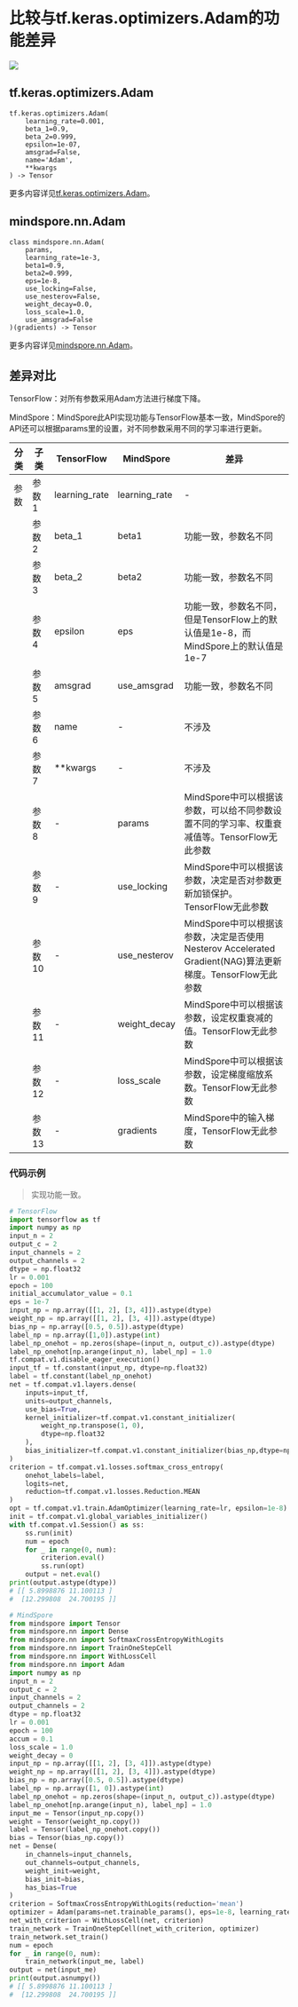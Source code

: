 # 比较与tf.keras.optimizers.Adam的功能差异

<a href="https://gitee.com/mindspore/docs/blob/r2.0.0-alpha/docs/mindspore/source_zh_cn/note/api_mapping/tensorflow_diff/Adam.md" target="_blank"><img src="https://mindspore-website.obs.cn-north-4.myhuaweicloud.com/website-images/master/resource/_static/logo_source.png"></a>

## tf.keras.optimizers.Adam

```text
tf.keras.optimizers.Adam(
    learning_rate=0.001,
    beta_1=0.9,
    beta_2=0.999,
    epsilon=1e-07,
    amsgrad=False,
    name='Adam',
    **kwargs
) -> Tensor
```

更多内容详见[tf.keras.optimizers.Adam](https://tensorflow.google.cn/versions/r2.6/api_docs/python/tf/keras/optimizers/Adam)。

## mindspore.nn.Adam

```text
class mindspore.nn.Adam(
    params,
    learning_rate=1e-3,
    beta1=0.9,
    beta2=0.999,
    eps=1e-8,
    use_locking=False,
    use_nesterov=False,
    weight_decay=0.0,
    loss_scale=1.0,
    use_amsgrad=False
)(gradients) -> Tensor
```

更多内容详见[mindspore.nn.Adam](https://www.mindspore.cn/docs/zh-CN/r2.0.0-alpha/api_python/nn/mindspore.nn.Adam.html)。

## 差异对比

TensorFlow：对所有参数采用Adam方法进行梯度下降。

MindSpore：MindSpore此API实现功能与TensorFlow基本一致，MindSpore的API还可以根据params里的设置，对不同参数采用不同的学习率进行更新。

| 分类 | 子类   | TensorFlow    | MindSpore     | 差异                                                                                                       |
| ---- | ------ | ------------- | ------------- | ---------------------------------------------------------------------------------------------------------- |
| 参数 | 参数1  | learning_rate | learning_rate | -                                                                                                          |
|      | 参数2  | beta_1        | beta1         | 功能一致，参数名不同                                                                                      |
|      | 参数3  | beta_2        | beta2         | 功能一致，参数名不同                                                                                      |
|      | 参数4  | epsilon       | eps           | 功能一致，参数名不同，但是TensorFlow上的默认值是1e-8，而MindSpore上的默认值是1e-7                         |
|      | 参数5  | amsgrad       | use_amsgrad   | 功能一致，参数名不同                                                                                      |
|      | 参数6 | name                   | -             | 不涉及 |
|      | 参数7 |  **kwargs                   | -             | 不涉及 |
|      | 参数8  | -             | params        | MindSpore中可以根据该参数，可以给不同参数设置不同的学习率、权重衰减值等。TensorFlow无此参数                |
|      | 参数9  | -             | use_locking   | MindSpore中可以根据该参数，决定是否对参数更新加锁保护。TensorFlow无此参数                                   |
|      | 参数10  | -             | use_nesterov  | MindSpore中可以根据该参数，决定是否使用Nesterov Accelerated Gradient(NAG)算法更新梯度。TensorFlow无此参数  |
|      | 参数11  | -             | weight_decay  | MindSpore中可以根据该参数，设定权重衰减的值。TensorFlow无此参数                                            |
|      | 参数12 | -             | loss_scale    | MindSpore中可以根据该参数，设定梯度缩放系数。TensorFlow无此参数                                             |
|      | 参数13 | -             | gradients    | MindSpore中的输入梯度，TensorFlow无此参数                                       |

### 代码示例

> 实现功能一致。

```python
# TensorFlow
import tensorflow as tf
import numpy as np
input_n = 2
output_c = 2
input_channels = 2
output_channels = 2
dtype = np.float32
lr = 0.001
epoch = 100
initial_accumulator_value = 0.1
eps = 1e-7
input_np = np.array([[1, 2], [3, 4]]).astype(dtype)
weight_np = np.array([[1, 2], [3, 4]]).astype(dtype)
bias_np = np.array([0.5, 0.5]).astype(dtype)
label_np = np.array([1,0]).astype(int)
label_np_onehot = np.zeros(shape=(input_n, output_c)).astype(dtype)
label_np_onehot[np.arange(input_n), label_np] = 1.0
tf.compat.v1.disable_eager_execution()
input_tf = tf.constant(input_np, dtype=np.float32)
label = tf.constant(label_np_onehot)
net = tf.compat.v1.layers.dense(
    inputs=input_tf,
    units=output_channels,
    use_bias=True,
    kernel_initializer=tf.compat.v1.constant_initializer(
        weight_np.transpose(1, 0),
        dtype=np.float32
    ),
    bias_initializer=tf.compat.v1.constant_initializer(bias_np,dtype=np.float32)
)
criterion = tf.compat.v1.losses.softmax_cross_entropy(
    onehot_labels=label,
    logits=net,
    reduction=tf.compat.v1.losses.Reduction.MEAN
)
opt = tf.compat.v1.train.AdamOptimizer(learning_rate=lr, epsilon=1e-8).minimize(criterion)
init = tf.compat.v1.global_variables_initializer()
with tf.compat.v1.Session() as ss:
    ss.run(init)
    num = epoch
    for _ in range(0, num):
        criterion.eval()
        ss.run(opt)
    output = net.eval()
print(output.astype(dtype))
# [[ 5.8998876 11.100113 ]
#  [12.299808  24.700195 ]]

# MindSpore
from mindspore import Tensor
from mindspore.nn import Dense
from mindspore.nn import SoftmaxCrossEntropyWithLogits
from mindspore.nn import TrainOneStepCell
from mindspore.nn import WithLossCell
from mindspore.nn import Adam
import numpy as np
input_n = 2
output_c = 2
input_channels = 2
output_channels = 2
dtype = np.float32
lr = 0.001
epoch = 100
accum = 0.1
loss_scale = 1.0
weight_decay = 0
input_np = np.array([[1, 2], [3, 4]]).astype(dtype)
weight_np = np.array([[1, 2], [3, 4]]).astype(dtype)
bias_np = np.array([0.5, 0.5]).astype(dtype)
label_np = np.array([1, 0]).astype(int)
label_np_onehot = np.zeros(shape=(input_n, output_c)).astype(dtype)
label_np_onehot[np.arange(input_n), label_np] = 1.0
input_me = Tensor(input_np.copy())
weight = Tensor(weight_np.copy())
label = Tensor(label_np_onehot.copy())
bias = Tensor(bias_np.copy())
net = Dense(
    in_channels=input_channels,
    out_channels=output_channels,
    weight_init=weight,
    bias_init=bias,
    has_bias=True
)
criterion = SoftmaxCrossEntropyWithLogits(reduction='mean')
optimizer = Adam(params=net.trainable_params(), eps=1e-8, learning_rate=lr)
net_with_criterion = WithLossCell(net, criterion)
train_network = TrainOneStepCell(net_with_criterion, optimizer)
train_network.set_train()
num = epoch
for _ in range(0, num):
    train_network(input_me, label)
output = net(input_me)
print(output.asnumpy())
# [[ 5.8998876 11.100113 ]
#  [12.299808  24.700195 ]]
```
